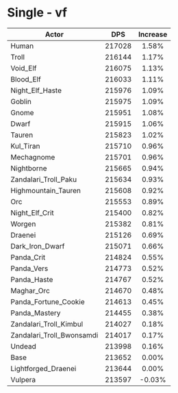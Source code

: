 # Single - vf
| Actor | DPS | Increase |
|---|:---:|:---:|
|Human|217028|1.58%|
|Troll|216144|1.17%|
|Void_Elf|216075|1.13%|
|Blood_Elf|216033|1.11%|
|Night_Elf_Haste|215976|1.09%|
|Goblin|215975|1.09%|
|Gnome|215951|1.08%|
|Dwarf|215915|1.06%|
|Tauren|215823|1.02%|
|Kul_Tiran|215710|0.96%|
|Mechagnome|215701|0.96%|
|Nightborne|215665|0.94%|
|Zandalari_Troll_Paku|215634|0.93%|
|Highmountain_Tauren|215608|0.92%|
|Orc|215553|0.89%|
|Night_Elf_Crit|215400|0.82%|
|Worgen|215382|0.81%|
|Draenei|215126|0.69%|
|Dark_Iron_Dwarf|215071|0.66%|
|Panda_Crit|214824|0.55%|
|Panda_Vers|214773|0.52%|
|Panda_Haste|214767|0.52%|
|Maghar_Orc|214670|0.48%|
|Panda_Fortune_Cookie|214613|0.45%|
|Panda_Mastery|214455|0.38%|
|Zandalari_Troll_Kimbul|214027|0.18%|
|Zandalari_Troll_Bwonsamdi|214017|0.17%|
|Undead|213998|0.16%|
|Base|213652|0.00%|
|Lightforged_Draenei|213644|0.00%|
|Vulpera|213597|-0.03%|
